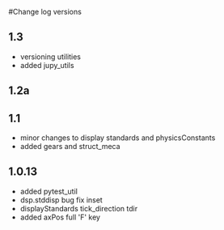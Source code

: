 #Change log versions
## 1.3
- versioning utilities
- added jupy_utils
## 1.2a
## 1.1
- minor changes to display standards and physicsConstants
- added gears and struct_meca
## 1.0.13
- added pytest_util
- dsp.stddisp bug fix inset
- displayStandards tick_direction tdir
- added axPos full 'F' key
